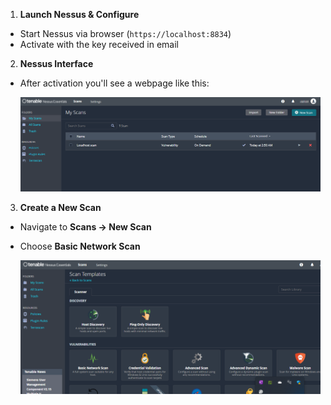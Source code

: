 1. **Launch Nessus & Configure**

- Start Nessus via browser (`https://localhost:8834`)
- Activate with the key received in email

2. **Nessus Interface**
   
- After activation you'll see a webpage like this:
  
  ![Nessus Interface](screenshots/nessus-interface.png)

3. **Create a New Scan**

- Navigate to **Scans → New Scan**
- Choose **Basic Network Scan**

  ![Nessus Scan Templates](screenshots/Nessus_Essentials_Scan_Templates.png)
